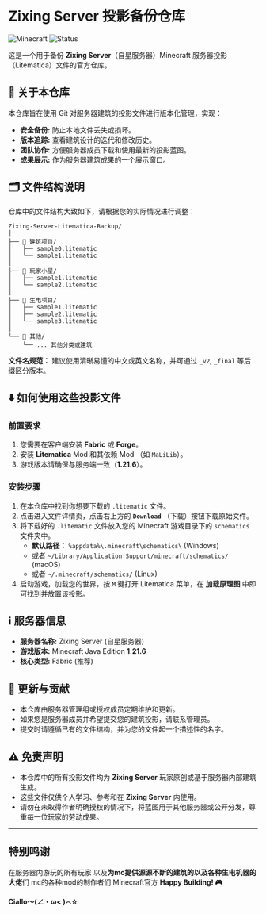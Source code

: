 # Zixing Server 投影备份仓库

![Minecraft](https://img.shields.io/badge/Minecraft-1.21.6-00AA00?style=for-the-badge&logo=minecraft) ![Status](https://img.shields.io/badge/项目状态-活跃备份中-success?style=for-the-badge)

这是一个用于备份 **Zixing Server**（自星服务器）Minecraft 服务器投影（Litematica）文件的官方仓库。

## 📖 关于本仓库

本仓库旨在使用 Git 对服务器建筑的投影文件进行版本化管理，实现：
*   **安全备份:** 防止本地文件丢失或损坏。
*   **版本追踪:** 查看建筑设计的迭代和修改历史。
*   **团队协作:** 方便服务器成员下载和使用最新的投影蓝图。
*   **成果展示:** 作为服务器建筑成果的一个展示窗口。

## 🗂️ 文件结构说明

仓库中的文件结构大致如下，请根据您的实际情况进行调整：

```
Zixing-Server-Litematica-Backup/
│
├── 📁 建筑项目/
│   ├── sample0.litematic
│   └── sample1.litematic
│
├── 📁 玩家小屋/
│   ├── sample1.litematic
│   └── sample2.litematic
│
├── 📁 生电项目/
│   ├── sample1.litematic
│   ├── sample2.litematic
│   └── sample3.litematic
│
└── 📁 其他/
    └── ... 其他分类或建筑
```

**文件名规范：** 建议使用清晰易懂的中文或英文名称，并可通过 `_v2`, `_final` 等后缀区分版本。

## ⬇️ 如何使用这些投影文件

### 前置要求
1.  您需要在客户端安装 **Fabric** 或 **Forge**。
2.  安装 **Litematica** Mod 和其依赖 Mod （如 `MaLiLib`）。
3.  游戏版本请确保与服务端一致（**1.21.6**）。

### 安装步骤
1.  在本仓库中找到你想要下载的 `.litematic` 文件。
2.  点击进入文件详情页，点击右上方的 **`Download`** （下载）按钮下载原始文件。
3.  将下载好的 `.litematic` 文件放入您的 Minecraft 游戏目录下的 `schematics` 文件夹中。
    *   **默认路径：** `%appdata%\.minecraft\schematics\` (Windows)
    *   或者 `~/Library/Application Support/minecraft/schematics/` (macOS)
    *   或者 `~/.minecraft/schematics/` (Linux)
4.  启动游戏，加载您的世界，按 `M` 键打开 Litematica 菜单，在 **加载原理图** 中即可找到并放置该投影。

## ℹ️ 服务器信息

*   **服务器名称:** Zixing Server (自星服务器)
*   **游戏版本:** Minecraft Java Edition **1.21.6**
*   **核心类型:** Fabric (推荐) 

## 📜 更新与贡献

*   本仓库由服务器管理组或授权成员定期维护和更新。
*   如果您是服务器成员并希望提交您的建筑投影，请联系管理员。
*   提交时请遵循已有的文件结构，并为您的文件起一个描述性的名字。

## ⚠️ 免责声明

*   本仓库中的所有投影文件均为 **Zixing Server** 玩家原创或基于服务器内部建筑生成。
*   这些文件仅供个人学习、参考和在 **Zixing Server** 内使用。
*   请勿在未取得作者明确授权的情况下，将蓝图用于其他服务器或公开分发，尊重每一位玩家的劳动成果。

---
## 特别鸣谢
在服务器内游玩的所有玩家
以及**为mc提供源源不断的建筑的以及各种生电机器的大佬**们
mc的各种mod的制作者们
Minecraft官方
**Happy Building! 🎮**

**Ciallo～(∠・ω< )⌒☆**

